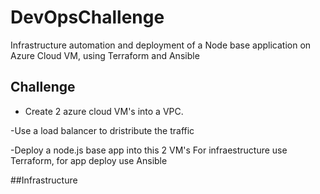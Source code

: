 # DevOpsChallenge
Infrastructure automation and deployment of a Node base application on Azure Cloud VM, using Terraform and Ansible

## Challenge

- Create 2  azure cloud VM's into a VPC.

-Use a load balancer to dristribute the traffic

-Deploy a node.js base app into this 2 VM's 
For infraestructure use Terraform, for app deploy use Ansible

##Infrastructure
